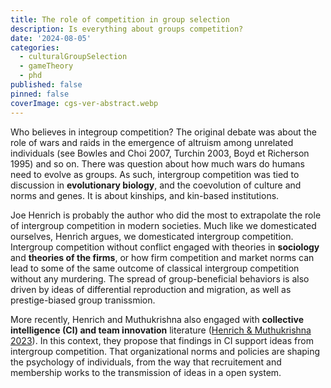 ```yaml
---
title: The role of competition in group selection
description: Is everything about groups competition?
date: '2024-08-05'
categories:
  - culturalGroupSelection
  - gameTheory
  - phd
published: false
pinned: false
coverImage: cgs-ver-abstract.webp
---
```


Who believes in integroup competition? The original debate was about the role of wars and raids in the emergence of altruism among unrelated individuals (see Bowles and Choi 2007, Turchin 2003, Boyd et Richerson 1995) and so on. There was question about how much wars do humans need to evolve as groups.  As such, intergroup competition was tied to discussion in **evolutionary biology**, and the coevolution of culture and norms and genes. It is about kinships, and kin-based institutions.

Joe Henrich is probably the author who did the most to extrapolate the role of intergroup competition in modern societies. Much like we domesticated ourselves, Henrich argues, we domesticated intergroup competition. Intergroup competition without conflict engaged with theories in **sociology** and **theories of the firms**, or how firm competition and market norms can lead to some of the same outcome of classical intergroup competition without any murdering. The spread of group-beneficial behaviors is also driven by ideas of differential reproduction and migration, as well as prestige-biased group tranissmion.

More recently, Henrich and Muthukrishna also engaged with **collective intelligence (CI) and team innovation** literature ([Henrich & Muthukrishna 2023](https://scholar.harvard.edu/files/henrich/files/what_makes_us_smart_final.pdf)). In this context, they propose that findings in CI support ideas from intergroup competition. That organizational norms and policies are shaping the psychology of individuals, from the way that recruitement and membership works to the transmission of ideas in a open system.

